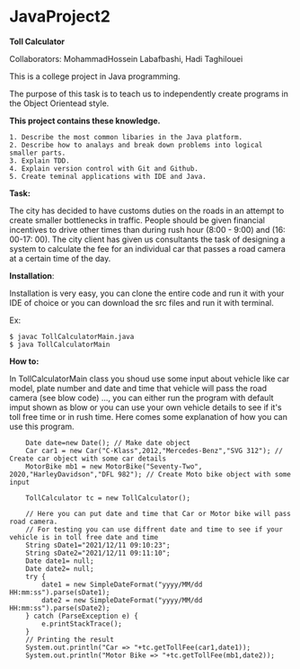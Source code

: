 # JavaProject2
__Toll Calculator__

Collaborators: MohammadHossein Labafbashi, Hadi Taghilouei

This is a college project in Java programming.

The purpose of this task is to teach us to independently create programs in the Object Orientead style.


__This project contains these knowledge.__

    1. Describe the most common libaries in the Java platform.
    2. Describe how to analays and break down problems into logical smaller parts.
    3. Explain TDD. 
    4. Explain version control with Git and Github.
    5. Create teminal applications with IDE and Java. 



__Task:__

The city has decided to have customs duties on the roads in an attempt to create smaller bottlenecks in traffic.
People should be given financial incentives to drive other times than during rush hour (8:00 - 9:00) and (16: 00-17: 00).
The city client has given us consultants the task of designing a system to calculate the fee for an individual car that passes a road camera at a certain time of the day.


__Installation__:

Installation is very easy, you can clone the entire code and run it with your IDE of choice or you can download the src files and run it with terminal. 
   
  Ex: 
    
    $ javac TollCalculatorMain.java 
    $ java TollCalculatorMain 


__How to:__

In TollCalculatorMain class you shoud use some input about vehicle like car model, plate number and date and time that vehicle will pass the road camera (see blow code) ..., you can either run the program with default imput shown as blow or you can use your own vehicle details to see if it's toll free time or in rush time. Here comes some explanation of how you can use this program. 

                                                    
        Date date=new Date(); // Make date object
        Car car1 = new Car("C-Klass",2012,"Mercedes-Benz","SVG 312"); // Create car object with some car details
        MotorBike mb1 = new MotorBike("Seventy-Two", 2020,"HarleyDavidson","DFL 982"); // Create Moto bike object with some input

        TollCalculator tc = new TollCalculator();
        
        // Here you can put date and time that Car or Motor bike will pass road camera. 
        // For testing you can use diffrent date and time to see if your vehicle is in toll free date and time
        String sDate1="2021/12/11 09:10:23";
        String sDate2="2021/12/11 09:11:10";
        Date date1= null;
        Date date2= null;
        try {
            date1 = new SimpleDateFormat("yyyy/MM/dd HH:mm:ss").parse(sDate1);
            date2 = new SimpleDateFormat("yyyy/MM/dd HH:mm:ss").parse(sDate2);
        } catch (ParseException e) {
            e.printStackTrace();
        }
        // Printing the result 
        System.out.println("Car => "+tc.getTollFee(car1,date1));
        System.out.println("Motor Bike => "+tc.getTollFee(mb1,date2));











